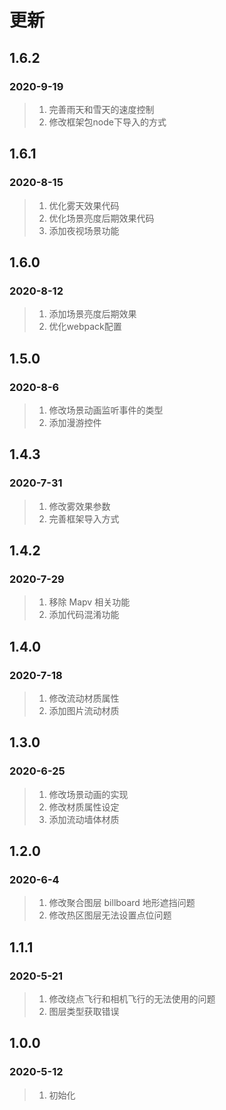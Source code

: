 # 更新

## 1.6.2

### 2020-9-19

> 1. 完善雨天和雪天的速度控制
> 2. 修改框架包node下导入的方式

## 1.6.1

### 2020-8-15

> 1. 优化雾天效果代码
> 2. 优化场景亮度后期效果代码
> 3. 添加夜视场景功能

## 1.6.0

### 2020-8-12

> 1. 添加场景亮度后期效果
> 2. 优化webpack配置


## 1.5.0

### 2020-8-6

> 1. 修改场景动画监听事件的类型
> 2. 添加漫游控件

## 1.4.3

### 2020-7-31

> 1. 修改雾效果参数
> 2. 完善框架导入方式

## 1.4.2

### 2020-7-29

> 1. 移除 Mapv 相关功能
> 2. 添加代码混淆功能

## 1.4.0

### 2020-7-18

> 1. 修改流动材质属性
> 2. 添加图片流动材质

## 1.3.0

### 2020-6-25

> 1. 修改场景动画的实现
> 2. 修改材质属性设定
> 3. 添加流动墙体材质

## 1.2.0

### 2020-6-4

> 1. 修改聚合图层 billboard 地形遮挡问题
> 2. 修改热区图层无法设置点位问题

## 1.1.1

### 2020-5-21

> 1. 修改绕点飞行和相机飞行的无法使用的问题
> 2. 图层类型获取错误

## 1.0.0

### 2020-5-12

> 1. 初始化
